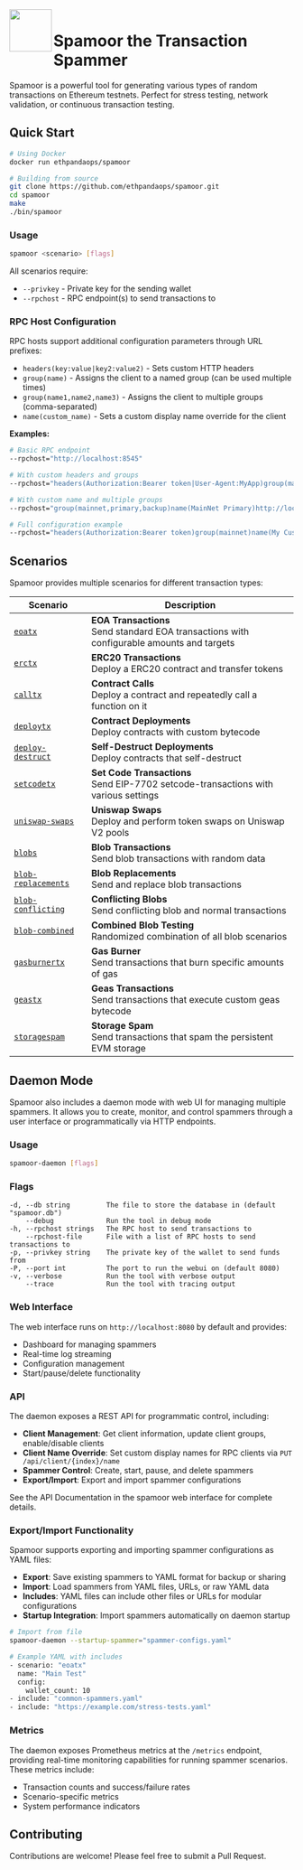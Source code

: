<img align="left" src="./.github/resources/goomy.png" width="75">
<h1>Spamoor the Transaction Spammer</h1>

Spamoor is a powerful tool for generating various types of random transactions on Ethereum testnets. Perfect for stress testing, network validation, or continuous transaction testing.

## Quick Start

```bash
# Using Docker
docker run ethpandaops/spamoor

# Building from source
git clone https://github.com/ethpandaops/spamoor.git
cd spamoor
make
./bin/spamoor
```

### Usage
```bash
spamoor <scenario> [flags]
```

All scenarios require:
- `--privkey` - Private key for the sending wallet
- `--rpchost` - RPC endpoint(s) to send transactions to

### RPC Host Configuration

RPC hosts support additional configuration parameters through URL prefixes:

- `headers(key:value|key2:value2)` - Sets custom HTTP headers
- `group(name)` - Assigns the client to a named group (can be used multiple times)
- `group(name1,name2,name3)` - Assigns the client to multiple groups (comma-separated)
- `name(custom_name)` - Sets a custom display name override for the client

**Examples:**
```bash
# Basic RPC endpoint
--rpchost="http://localhost:8545"

# With custom headers and groups
--rpchost="headers(Authorization:Bearer token|User-Agent:MyApp)group(mainnet)group(primary)http://localhost:8545"

# With custom name and multiple groups
--rpchost="group(mainnet,primary,backup)name(MainNet Primary)http://localhost:8545"

# Full configuration example
--rpchost="headers(Authorization:Bearer token)group(mainnet)name(My Custom Node)http://localhost:8545"
```

## Scenarios

Spamoor provides multiple scenarios for different transaction types:

| Scenario | Description |
|----------|-------------|
| [`eoatx`](./scenarios/eoatx/README.md) | **EOA Transactions**<br>Send standard EOA transactions with configurable amounts and targets |
| [`erctx`](./scenarios/erctx/README.md) | **ERC20 Transactions**<br>Deploy a ERC20 contract and transfer tokens |
| [`calltx`](./scenarios/calltx/README.md) | **Contract Calls**<br>Deploy a contract and repeatedly call a function on it |
| [`deploytx`](./scenarios/deploytx/README.md) | **Contract Deployments**<br>Deploy contracts with custom bytecode |
| [`deploy-destruct`](./scenarios/deploy-destruct/README.md) | **Self-Destruct Deployments**<br>Deploy contracts that self-destruct |
| [`setcodetx`](./scenarios/setcodetx/README.md) | **Set Code Transactions**<br>Send EIP-7702 setcode-transactions with various settings |
| [`uniswap-swaps`](./scenarios/uniswap-swaps/README.md) | **Uniswap Swaps**<br>Deploy and perform token swaps on Uniswap V2 pools |
| [`blobs`](./scenarios/blobs/README.md) | **Blob Transactions**<br>Send blob transactions with random data |
| [`blob-replacements`](./scenarios/blob-replacements/README.md) | **Blob Replacements**<br>Send and replace blob transactions |
| [`blob-conflicting`](./scenarios/blob-conflicting/README.md) | **Conflicting Blobs**<br>Send conflicting blob and normal transactions |
| [`blob-combined`](./scenarios/blob-combined/README.md) | **Combined Blob Testing**<br>Randomized combination of all blob scenarios |
| [`gasburnertx`](./scenarios/gasburnertx/README.md) | **Gas Burner**<br>Send transactions that burn specific amounts of gas |
| [`geastx`](./scenarios/geastx/README.md) | **Geas Transactions**<br>Send transactions that execute custom geas bytecode |
| [`storagespam`](./scenarios/storagespam/README.md) | **Storage Spam**<br>Send transactions that spam the persistent EVM storage |

## Daemon Mode

Spamoor also includes a daemon mode with web UI for managing multiple spammers. It allows you to create, monitor, and control spammers through a user interface or programmatically via HTTP endpoints.

### Usage
```bash
spamoor-daemon [flags]
```

### Flags
```
-d, --db string         The file to store the database in (default "spamoor.db")
    --debug             Run the tool in debug mode
-h, --rpchost strings   The RPC host to send transactions to
    --rpchost-file      File with a list of RPC hosts to send transactions to
-p, --privkey string    The private key of the wallet to send funds from
-P, --port int          The port to run the webui on (default 8080)
-v, --verbose           Run the tool with verbose output
    --trace             Run the tool with tracing output
```

### Web Interface
The web interface runs on `http://localhost:8080` by default and provides:
- Dashboard for managing spammers
- Real-time log streaming
- Configuration management
- Start/pause/delete functionality

### API
The daemon exposes a REST API for programmatic control, including:

- **Client Management**: Get client information, update client groups, enable/disable clients
- **Client Name Override**: Set custom display names for RPC clients via `PUT /api/client/{index}/name`
- **Spammer Control**: Create, start, pause, and delete spammers
- **Export/Import**: Export and import spammer configurations

See the API Documentation in the spamoor web interface for complete details.

### Export/Import Functionality
Spamoor supports exporting and importing spammer configurations as YAML files:

- **Export**: Save existing spammers to YAML format for backup or sharing
- **Import**: Load spammers from YAML files, URLs, or raw YAML data
- **Includes**: YAML files can include other files or URLs for modular configurations
- **Startup Integration**: Import spammers automatically on daemon startup

```bash
# Import from file
spamoor-daemon --startup-spammer="spammer-configs.yaml"

# Example YAML with includes
- scenario: "eoatx"
  name: "Main Test"
  config:
    wallet_count: 10
- include: "common-spammers.yaml"
- include: "https://example.com/stress-tests.yaml"
```

### Metrics
The daemon exposes Prometheus metrics at the `/metrics` endpoint, providing real-time monitoring capabilities for running spammer scenarios. These metrics include:
- Transaction counts and success/failure rates
- Scenario-specific metrics
- System performance indicators

## Contributing

Contributions are welcome! Please feel free to submit a Pull Request.
